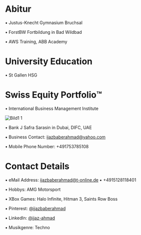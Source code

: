 # Abitur

▪︎ Justus-Knecht Gymnasium Bruchsal

• ForstBW Fortbildung in Bad Wildbad

• AWS Training, ABB Academy

# University Education

• St Gallen HSG

# Swiss Equity Portfolio™️

• International Business Management Institute

![Bild1 1](https://user-images.githubusercontent.com/95079463/173062915-61d28cb7-3aa7-4236-8c58-55eb180333d0.png)


• Bank J Safra Sarasin in Dubai, DIFC, UAE





▪︎ Business Contact: ijazbaberahmad@yahoo.com 

• Mobile Phone Number: +491753785108



# Contact Details 

▪︎ eMail Address: ijazbaberahmad@t-online.de ▪︎ +4915128118401 

• Hobbys: AMG Motorsport

• XBox Games: Halo Infinite, Hitman 3, Saints Row Boss

▪︎ Pinterest: [@ijazbaberahmad](https://www.pinterest.de/ijazbaberahmad/)

▪︎ LinkedIn: [@ijaz-ahmad](https://www.linkedin.com/in/ijaz-ahmad-69677b13a/)

▪︎ Musikgenre: Techno



